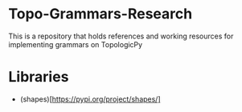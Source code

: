 # Topo-Grammars-Research
This is a repository that holds references and working resources for implementing grammars on TopologicPy

# Libraries
  * (shapes)[https://pypi.org/project/shapes/]
  


